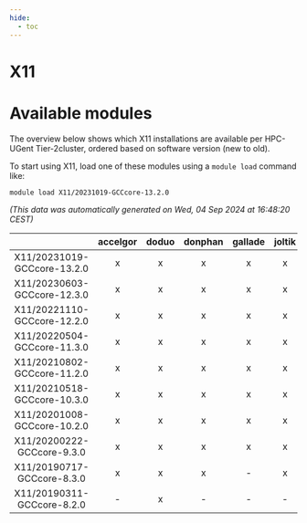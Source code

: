 ```yaml
---
hide:
  - toc
---
```


X11
===

# Available modules


The overview below shows which X11 installations are available per HPC-UGent Tier-2cluster, ordered based on software version (new to old).

To start using X11, load one of these modules using a `module load` command like:

```shell
module load X11/20231019-GCCcore-13.2.0
```

*(This data was automatically generated on Wed, 04 Sep 2024 at 16:48:20 CEST)*  

| |accelgor|doduo|donphan|gallade|joltik|shinx|skitty|
| :---: | :---: | :---: | :---: | :---: | :---: | :---: | :---: |
|X11/20231019-GCCcore-13.2.0|x|x|x|x|x|x|x|
|X11/20230603-GCCcore-12.3.0|x|x|x|x|x|x|x|
|X11/20221110-GCCcore-12.2.0|x|x|x|x|x|x|x|
|X11/20220504-GCCcore-11.3.0|x|x|x|x|x|x|x|
|X11/20210802-GCCcore-11.2.0|x|x|x|x|x|-|x|
|X11/20210518-GCCcore-10.3.0|x|x|x|x|x|-|x|
|X11/20201008-GCCcore-10.2.0|x|x|x|x|x|-|x|
|X11/20200222-GCCcore-9.3.0|x|x|x|x|x|-|x|
|X11/20190717-GCCcore-8.3.0|x|x|x|-|x|-|x|
|X11/20190311-GCCcore-8.2.0|-|x|-|-|-|-|-|
